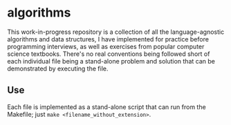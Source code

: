 algorithms
====================
This work-in-progress repository is a collection of all the language-agnostic algorithms and data structures, I have implemented for practice before programming interviews, as well as exercises from popular computer science textbooks. There's no real conventions being followed short of each individual file being a stand-alone problem and solution that can be demonstrated by executing the file.

Use
----
Each file is implemented as a stand-alone script that can run from the Makefile;
just `make <filename_without_extension>`.
